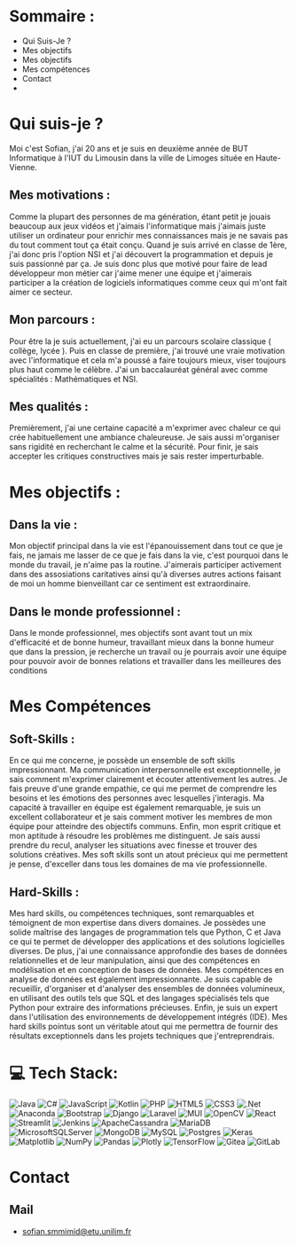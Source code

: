 # Sommaire :
- Qui Suis-Je ?
- Mes objectifs
- Mes objectifs
- Mes compétences
- Contact
- 
# Qui suis-je ? 
Moi c'est Sofian, j'ai 20 ans et je suis en deuxième année de BUT Informatique à l'IUT du Limousin dans la ville de Limoges située en Haute-Vienne.

## Mes motivations :
Comme la plupart des personnes de ma génération, étant petit je jouais beaucoup aux jeux vidéos et j'aimais l'informatique mais j'aimais juste utiliser un ordinateur pour enrichir mes connaissances mais je ne savais pas du tout comment tout ça était conçu. Quand je suis arrivé en classe de 1ère, j'ai donc pris l'option NSI et j'ai découvert la programmation et depuis je suis passionné par ça. Je suis donc plus que motivé pour faire de lead développeur mon métier car j'aime mener une équipe et j'aimerais participer a la création de logiciels informatiques comme ceux qui m'ont fait aimer ce secteur.

## Mon parcours :
Pour être la je suis actuellement, j'ai eu un parcours scolaire classique ( collège, lycée ). Puis en classe de première, j'ai trouvé une vraie motivation avec l'informatique et cela m'a poussé a faire toujours mieux, viser toujours plus haut comme le célèbre.
J'ai un baccalauréat général avec comme spécialités : Mathématiques et NSI.

## Mes qualités :
Premièrement, j'ai une certaine capacité a m'exprimer avec chaleur ce qui crée habituellement une ambiance chaleureuse. Je sais aussi m'organiser sans rigidité en recherchant le calme et la sécurité.
Pour finir, je sais accepter les critiques constructives mais je sais rester imperturbable.

# Mes objectifs : 

## Dans la vie : 

Mon objectif principal dans la vie est l'épanouissement dans tout ce que je fais, ne jamais me lasser de ce que je fais dans la vie, c'est pourquoi dans le monde du travail, je n'aime pas la routine.
J'aimerais participer activement dans des assosiations caritatives ainsi qu'à diverses autres actions faisant de moi un homme bienveillant car ce sentiment est extraordinaire.

## Dans le monde professionnel : 

Dans le monde professionnel, mes objectifs sont
avant tout un mix d'efficacité et de bonne humeur,
travaillant mieux dans la bonne humeur que dans la
pression, je recherche un travail ou je pourrais
avoir une équipe pour pouvoir avoir de bonnes
relations et travailler dans les meilleures des
conditions

# Mes Compétences 

## Soft-Skills :

En ce qui me concerne, je possède un ensemble de soft
skills impressionnant. Ma communication interpersonnelle est
exceptionnelle, je sais comment m'exprimer clairement et écouter
attentivement les autres. Je fais preuve d'une grande empathie, ce qui
me permet de comprendre les besoins et les émotions des personnes avec
lesquelles j'interagis. Ma capacité à travailler en équipe est
également remarquable, je suis un excellent collaborateur et je sais
comment motiver les membres de mon équipe pour atteindre des objectifs
communs. Enfin, mon esprit critique et mon aptitude à résoudre les
problèmes me distinguent. Je sais aussi prendre du recul, analyser les
situations avec finesse et trouver des solutions créatives. Mes soft
skills sont un atout précieux qui me permettent je pense, d'exceller
dans tous les domaines de ma vie professionnelle.

## Hard-Skills :

Mes hard skills, ou compétences techniques, sont remarquables et
témoignent de mon expertise dans divers domaines. Je possèdes une
solide maîtrise des langages de programmation tels que Python, C
et Java ce qui te permet de développer des applications et des
solutions logicielles diverses. De plus,  j'ai une connaissance
approfondie des bases de données relationnelles et de leur
manipulation, ainsi que des compétences en modélisation et en
conception de bases de données. Mes compétences en analyse de
données est également impressionnante. Je suis capable de
recueillir, d'organiser et d'analyser des ensembles de données
volumineux, en utilisant des outils tels que SQL et des langages
spécialisés tels que Python pour extraire des informations
précieuses. Enfin, je suis un expert dans l'utilisation des
environnements de développement intégrés (IDE). Mes hard skills
pointus sont un véritable atout qui me permettra de fournir des
résultats exceptionnels dans les projets techniques que
j'entreprendrais.

# 💻 Tech Stack:
![Java](https://img.shields.io/badge/java-%23ED8B00.svg?style=for-the-badge&logo=openjdk&logoColor=white) ![C#](https://img.shields.io/badge/c%23-%23239120.svg?style=for-the-badge&logo=csharp&logoColor=white) ![JavaScript](https://img.shields.io/badge/javascript-%23323330.svg?style=for-the-badge&logo=javascript&logoColor=%23F7DF1E) ![Kotlin](https://img.shields.io/badge/kotlin-%237F52FF.svg?style=for-the-badge&logo=kotlin&logoColor=white) ![PHP](https://img.shields.io/badge/php-%23777BB4.svg?style=for-the-badge&logo=php&logoColor=white) ![HTML5](https://img.shields.io/badge/html5-%23E34F26.svg?style=for-the-badge&logo=html5&logoColor=white) ![CSS3](https://img.shields.io/badge/css3-%231572B6.svg?style=for-the-badge&logo=css3&logoColor=white) ![.Net](https://img.shields.io/badge/.NET-5C2D91?style=for-the-badge&logo=.net&logoColor=white) ![Anaconda](https://img.shields.io/badge/Anaconda-%2344A833.svg?style=for-the-badge&logo=anaconda&logoColor=white) ![Bootstrap](https://img.shields.io/badge/bootstrap-%238511FA.svg?style=for-the-badge&logo=bootstrap&logoColor=white) ![Django](https://img.shields.io/badge/django-%23092E20.svg?style=for-the-badge&logo=django&logoColor=white) ![Laravel](https://img.shields.io/badge/laravel-%23FF2D20.svg?style=for-the-badge&logo=laravel&logoColor=white) ![MUI](https://img.shields.io/badge/MUI-%230081CB.svg?style=for-the-badge&logo=mui&logoColor=white) ![OpenCV](https://img.shields.io/badge/opencv-%23white.svg?style=for-the-badge&logo=opencv&logoColor=white) ![React](https://img.shields.io/badge/react-%2320232a.svg?style=for-the-badge&logo=react&logoColor=%2361DAFB) ![Streamlit](https://img.shields.io/badge/Streamlit-%23FE4B4B.svg?style=for-the-badge&logo=streamlit&logoColor=white) ![Jenkins](https://img.shields.io/badge/jenkins-%232C5263.svg?style=for-the-badge&logo=jenkins&logoColor=white) ![ApacheCassandra](https://img.shields.io/badge/cassandra-%231287B1.svg?style=for-the-badge&logo=apache-cassandra&logoColor=white) ![MariaDB](https://img.shields.io/badge/MariaDB-003545?style=for-the-badge&logo=mariadb&logoColor=white) ![MicrosoftSQLServer](https://img.shields.io/badge/Microsoft%20SQL%20Server-CC2927?style=for-the-badge&logo=microsoft%20sql%20server&logoColor=white) ![MongoDB](https://img.shields.io/badge/MongoDB-%234ea94b.svg?style=for-the-badge&logo=mongodb&logoColor=white) ![MySQL](https://img.shields.io/badge/mysql-4479A1.svg?style=for-the-badge&logo=mysql&logoColor=white) ![Postgres](https://img.shields.io/badge/postgres-%23316192.svg?style=for-the-badge&logo=postgresql&logoColor=white) ![Keras](https://img.shields.io/badge/Keras-%23D00000.svg?style=for-the-badge&logo=Keras&logoColor=white) ![Matplotlib](https://img.shields.io/badge/Matplotlib-%23ffffff.svg?style=for-the-badge&logo=Matplotlib&logoColor=black) ![NumPy](https://img.shields.io/badge/numpy-%23013243.svg?style=for-the-badge&logo=numpy&logoColor=white) ![Pandas](https://img.shields.io/badge/pandas-%23150458.svg?style=for-the-badge&logo=pandas&logoColor=white) ![Plotly](https://img.shields.io/badge/Plotly-%233F4F75.svg?style=for-the-badge&logo=plotly&logoColor=white) ![TensorFlow](https://img.shields.io/badge/TensorFlow-%23FF6F00.svg?style=for-the-badge&logo=TensorFlow&logoColor=white) ![Gitea](https://img.shields.io/badge/Gitea-34495E?style=for-the-badge&logo=gitea&logoColor=5D9425) ![GitLab](https://img.shields.io/badge/gitlab-%23181717.svg?style=for-the-badge&logo=gitlab&logoColor=white)

# Contact

## Mail

- sofian.smmimid@etu.unilim.fr



